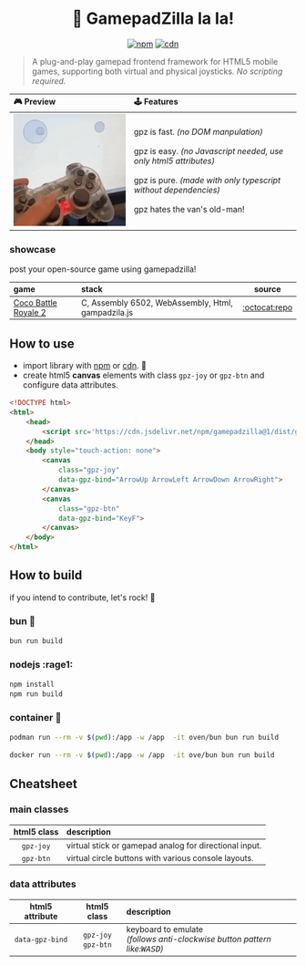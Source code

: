 <div align="center">

# :t-rex: GamepadZilla la la!

[![npm](https://img.shields.io/npm/dy/gamepadzilla?logo=npm&logoColor=fff&label=npm%20downloads)](https://www.npmjs.com/package/gamepadzilla)
[![cdn](https://img.shields.io/jsdelivr/npm/hy/gamepadzilla?logo=jsdelivr&logoColor=fff&label=cdn%20downloads)](https://www.jsdelivr.com/package/npm/gamepadzilla)

</div>

> A plug-and-play gamepad frontend framework for HTML5 mobile games, supporting both virtual and physical joysticks. _No scripting required._

| :video_game: Preview | :joystick: Features  |
| :------------------- | :------------------- |
[![virtual gamepad](https://raw.githubusercontent.com/RodrigoDornelles/RodrigoDornelles/master/media/gamepadzilla-1-0-1.gif)](https://rodrigodornelles.github.io/npm-gamepadzilla) | gpz is fast. _(no DOM manpulation)_<br/><br/>gpz is easy. _(no Javascript needed, use only html5 attributes)_<br/><br/>gpz is pure. _(made with only typescript without dependencies)_<br/><br/>gpz hates the van's old-man! |


### showcase ###

post your open-source game using gamepadzilla! 

| game | stack | source |
| :--- | :---- | :----: | 
| [Coco Battle Royale 2](https://psywave-games.github.io/coco-battle-royale-2) | C, Assembly 6502, WebAssembly, Html, gampadzila.js | [:octocat:repo](https://github.com/psywave-games/coco-battle-royale-2) | 

## How to use

 * import library with [npm](https://www.npmjs.com/package/gamepadzilla) or [cdn](https://www.jsdelivr.com/package/npm/gamepadzilla). :minibus:
 * create html5 **canvas** elements with class `gpz-joy` or `gpz-btn` and configure data attributes.

```html
<!DOCTYPE html>
<html>
    <head>
        <script src='https://cdn.jsdelivr.net/npm/gamepadzilla@1/dist/gamepadzilla.js'></script>
    </head>
    <body style="touch-action: none">
        <canvas
            class="gpz-joy"
            data-gpz-bind="ArrowUp ArrowLeft ArrowDown ArrowRight">
        </canvas>
        <canvas
            class="gpz-btn"
            data-gpz-bind="KeyF">
        </canvas>
    </body>
</html>
```

## How to build

if you intend to contribute, let's rock! :guitar:

### bun :rice: ###

```bash
bun run build
```

### nodejs :rage1: ###

```bash
npm install
npm run build
```

### container :whale2: ###

```bash
podman run --rm -v $(pwd):/app -w /app  -it oven/bun bun run build
```
```bash
docker run --rm -v $(pwd):/app -w /app  -it ove/bun bun run build
```

## Cheatsheet

### main classes

| html5 class | description |
| :---------: | :---------- |
| `gpz-joy`   | virtual stick or gamepad analog for directional input. |
| `gpz-btn`   | virtual circle buttons with various console layouts.   |


### data attributes

| html5 attribute | html5 class | description |
| :-------------: | :---------: |:----------- |
| `data-gpz-bind` | `gpz-joy`<br/>`gpz-btn`   | keyboard to emulate<br/>_(follows anti-clockwise button pattern like:<kbd>W</kbd><kbd>A</kbd><kbd>S</kbd><kbd>D</kbd>)_ |

<!--

### extra classes

You can customize the canvas element by combining visibility at and a condition. Note that there are 60 available classes, and you can also modify their activation as needed.

#### examples

 * `gpz-disable-on-first-keyboard` disable first time when used keyboard
 * `gpz-hidde-on-startup` started insibible
 * `gpz-show-on-mobile` when browser is ios or android show the gamepad

| `<status>` | description | 
| :--------: | :---------- |
| `disable`  | turn off component |
| `enable`   | turn on component
| `hidde`    | turn invisible |
| `show`     | turn visibile  |

| `<condition>` | description |
| :-----------: | :---------- |
| `mobile`      | browser is a smartphone/iPhone |
| `desktop`     | browser not is a smartphone/Iphone |
| `portrait`    | display ratio is a portrait |
| `landscape`   | display ratio is a landscape |
| `on-startup`   | when page start |
| `on-gamepad`  | when gamepad connect |
| `on-keyboard` | when keyboard pressed |
| `on-interact` | when interact with browser |
| `on-mouse`    | when moved or clicked mouse |
| `on-touch`    | when touched the screen |
| `on-first-gamepad` | when gamepad connect (only first time) |
| `on-first-keyboard`| when keyboard pressed (only first time) |
| `on-first-interact`| when interact with browser (only first time) |
| `on-first-mouse`   | when moved or clicked mouse (only first time) |
| `on-first-touch`   | when touched the screen (only first time) |

-->
